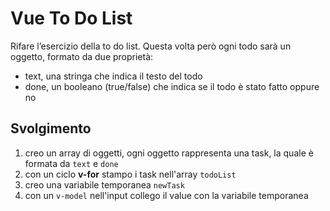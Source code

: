 # Vue To Do List

Rifare l’esercizio della to do list.
Questa volta però ogni todo sarà un oggetto, formato da due proprietà:

- text, una stringa che indica il testo del todo
- done, un booleano (true/false) che indica se il todo è stato fatto oppure no

## Svolgimento

1. creo un array di oggetti, ogni oggetto rappresenta una task, la quale è formata da `text` e `done`
2. con un ciclo **v-for** stampo i task nell'array `todoList`
3. creo una variabile temporanea `newTask`
4. con un `v-model` nell'input collego il value con la variabile temporanea
